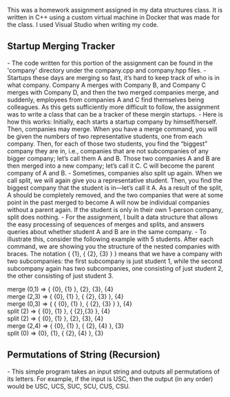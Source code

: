 This was a homework assignment assigned in my data structures class. It is written in C++ using a custom virtual machine in Docker that was made for the class. I used Visual Studio when writing my code.

<h2>Startup Merging Tracker</h2>
- The code written for this portion of the assignment can be found in the 'company' directory under the company.cpp and company.hpp files.
- Startups these days are merging so fast, it’s hard to keep track of who is in what company. Company A merges with Company B, and Company C merges with Company D, and then the two merged companies merge, and suddenly, employees from companies A and C find themselves being colleagues. As this gets sufficiently more difficult to follow, the assignment was to write a class that can be a tracker of these mergin startups.
- Here is how this works: Initially, each starts a startup company by himself/herself. Then, companies may merge. When you have a merge command, you will be given the numbers of two representative students, one from each company. Then, for each of those two students, you find the “biggest” company they are in, i.e., companies that are not subcompanies of any bigger company; let’s call them A and B. Those two companies A and B are then merged into a new company; let’s call it C. C will become the parent company of A and B.
- Sometimes, companies also split up again. When we call split, we will again give you a representative student. Then, you find the biggest company that the student is in—let’s call it A. As a result of the split, A should be completely removed, and the two companies that were at some point in the past merged to become A will now be individual companies without a parent again. If the student is only in their own 1-person company, split does nothing.
- For the assignment, I built a data structure that allows the easy processing of sequences of merges and splits, and answers queries about whether student A and B are in the same company.
- To illustrate this, consider the following example with 5 students. After each command, we are showing you the structure of the nested companies with braces. The notation { {1}, { {2}, {3} } } means that we have a company with two subcompanies: the first subcompany is just student 1, while the second subcompany again has two subcompanies, one consisting of just student 2, the other consisting of just student 3. <br />

merge (0,1)   => { {0}, {1} }, {2}, {3}, {4} <br />
merge (2,3)   => { {0}, {1} }, { {2}, {3} }, {4} <br />
merge (0,3)   => { { {0}, {1} }, { {2}, {3} } }, {4} <br />
split (2)     => { {0}, {1} }, { {2},{3} }, {4} <br />
split (2)     => { {0}, {1} }, {2}, {3}, {4} <br />
merge (2,4)   => { {0}, {1} }, { {2}, {4} }, {3} <br />
split (0)     => {0}, {1}, { {2}, {4} }, {3} <br />


<h2>Permutations of String (Recursion)</h2>
- This simple program takes an input string and outputs all permutations of its letters. For example, if the input is USC, then the output (in any order) would be USC, UCS, SUC, SCU, CUS, CSU.
